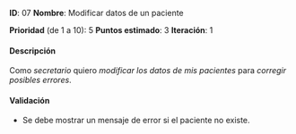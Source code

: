 **ID**: 07
**Nombre**: Modificar datos de un paciente

**Prioridad** (de 1 a 10): 5
**Puntos estimado**: 3
**Iteración**: 1

#### Descripción

Como *secretario* quiero *modificar los datos de mis pacientes* para *corregir posibles errores*.

#### Validación

* Se debe mostrar un mensaje de error si el paciente no existe.